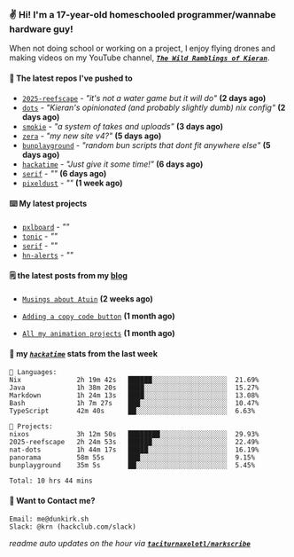 ### ✌️ Hi! I'm a 17-year-old homeschooled programmer/wannabe hardware guy!

When not doing school or working on a project, I enjoy flying drones and making videos on my YouTube channel, [**_`The Wild Ramblings of Kieran`_**](https://youtube.com/@kieran.rambles).

#### 👷 The latest repos I've pushed to

- [`2025-reefscape`](https://github.com/df1317/2025-reefscape) - _"it's not a water game but it will do"_ **(2 days ago)**
- [`dots`](https://github.com/taciturnaxolotl/dots) - _"Kieran's opinionated (and probably slightly dumb) nix config"_ **(2 days ago)**
- [`smokie`](https://github.com/taciturnaxolotl/smokie) - _"a system of takes and uploads"_ **(3 days ago)**
- [`zera`](https://github.com/taciturnaxolotl/zera) - _"my new site v4?"_ **(5 days ago)**
- [`bunplayground`](https://github.com/taciturnaxolotl/bunplayground) - _"random bun scripts that dont fit anywhere else"_ **(5 days ago)**
- [`hackatime`](https://github.com/hackclub/hackatime) - _"Just give it some time!"_ **(6 days ago)**
- [`serif`](https://github.com/taciturnaxolotl/serif) - _""_ **(6 days ago)**
- [`pixeldust`](https://github.com/hackclub/pixeldust) - _""_ **(1 week ago)**

#### ⌨️ My latest projects

- [`pxlboard`](https://github.com/taciturnaxolotl/pxlboard) - _""_
- [`tonic`](https://github.com/taciturnaxolotl/tonic) - _""_
- [`serif`](https://github.com/taciturnaxolotl/serif) - _""_
- [`hn-alerts`](https://github.com/taciturnaxolotl/hn-alerts) - _""_

#### 🗒️ the latest posts from my [blog](https://dunkirk.sh)

- [`Musings about Atuin`](https://dunkirk.sh/blog/atuin/) **(2 weeks ago)**

- [`Adding a copy code button`](https://dunkirk.sh/blog/adding-a-copy-button/) **(1 month ago)**

- [`All my animation projects`](https://dunkirk.sh/blog/my-animations/) **(1 month ago)**



#### 📡 my [_`hackatime`_](https://waka.hackclub.com) stats from the last week

```text
💾 Languages:
Nix              2h 19m 42s   ██████░░░░░░░░░░░░░░░░░░░  21.69%
Java             1h 38m 20s   ████░░░░░░░░░░░░░░░░░░░░░  15.27%
Markdown         1h 24m 13s   ████░░░░░░░░░░░░░░░░░░░░░  13.08%
Bash             1h 7m 27s    ███░░░░░░░░░░░░░░░░░░░░░░  10.47%
TypeScript       42m 40s      ██░░░░░░░░░░░░░░░░░░░░░░░  6.63%

💼 Projects:
nixos            3h 12m 50s   ████████░░░░░░░░░░░░░░░░░  29.93%
2025-reefscape   2h 24m 53s   ██████░░░░░░░░░░░░░░░░░░░  22.49%
nat-dots         1h 44m 17s   █████░░░░░░░░░░░░░░░░░░░░  16.19%
panorama         58m 55s      ███░░░░░░░░░░░░░░░░░░░░░░  9.15%
bunplayground    35m 5s       ██░░░░░░░░░░░░░░░░░░░░░░░  5.45%

Total: 10 hrs 44 mins
```

#### 📮 Want to Contact me?

```text
Email: me@dunkirk.sh
Slack: @krn (hackclub.com/slack)
```

_readme auto updates on the hour via [**`taciturnaxolotl/markscribe`**](https://github.com/taciturnaxolotl/markscribe)_
